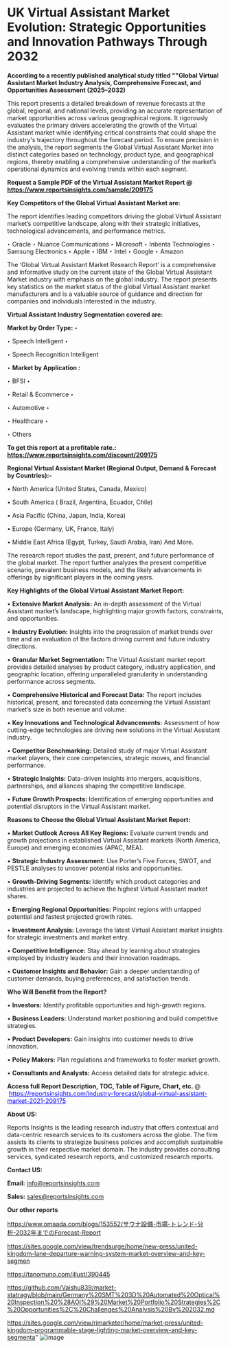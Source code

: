 # UK Virtual Assistant Market Evolution: Strategic Opportunities and Innovation Pathways Through 2032

<strong>According to a recently published analytical study titled ""Global Virtual Assistant Market Industry Analysis, Comprehensive Forecast, and Opportunities Assessment (2025–2032)</strong>

This report presents a detailed breakdown of revenue forecasts at the global, regional, and national levels, providing an accurate representation of market opportunities across various geographical regions. It rigorously evaluates the primary drivers accelerating the growth of the Virtual Assistant market while identifying critical constraints that could shape the industry's trajectory throughout the forecast period. To ensure precision in the analysis, the report segments the Global Virtual Assistant Market into distinct categories based on technology, product type, and geographical regions, thereby enabling a comprehensive understanding of the market’s operational dynamics and evolving trends within each segment.

<strong>Request a Sample PDF of the Virtual Assistant Market Report </strong><strong>@<a href=https://www.reportsinsights.com/sample/209175 style=color:#0000ff;> https://www.reportsinsights.com/sample/209175</a></strong></font>

<strong>Key Competitors of the Global Virtual Assistant Market are:</strong>

The report identifies leading competitors driving the global Virtual Assistant market’s competitive landscape, along with their strategic initiatives, technological advancements, and performance metrics.

‣ Oracle
‣ Nuance Communications
‣ Microsoft
‣ Inbenta Technologies
‣ Samsung Electronics
‣ Apple
‣ IBM
‣ Intel
‣ Google
‣ Amazon

The ‘Global Virtual Assistant Market Research Report’ is a comprehensive and informative study on the current state of the Global Virtual Assistant Market industry with emphasis on the global industry. The report presents key statistics on the market status of the global Virtual Assistant market manufacturers and is a valuable source of guidance and direction for companies and individuals interested in the industry.

<strong>Virtual Assistant Industry Segmentation covered are:</strong>

<strong>Market by Order Type: </strong>
‣ 

‣ Speech Intelligent
‣ 

‣ Speech Recognition Intelligent

‣ 
<strong>Market by Application :</strong>

‣ BFSI
‣ 

‣ Retail & Ecommerce
‣ 

‣ Automotive
‣ 

‣ Healthcare
‣ 

‣ Others

<strong>To get this report at a profitable rate.: <a href=https://www.reportsinsights.com/discount/209175 style=color:#0000ff;>https://www.reportsinsights.com/discount/209175</a></strong></font>

<strong>Regional Virtual Assistant Market (Regional Output, Demand &amp; Forecast by Countries):-</strong>

• North America (United States, Canada, Mexico)

• South America ( Brazil, Argentina, Ecuador, Chile)

• Asia Pacific (China, Japan, India, Korea)

• Europe (Germany, UK, France, Italy)

• Middle East Africa (Egypt, Turkey, Saudi Arabia, Iran) And More.

The research report studies the past, present, and future performance of the global market. The report further analyzes the present competitive scenario, prevalent business models, and the likely advancements in offerings by significant players in the coming years.

<strong>Key Highlights of the Global Virtual Assistant Market Report:</strong>

• <strong>Extensive Market Analysis:</strong> An in-depth assessment of the Virtual Assistant market’s landscape, highlighting major growth factors, constraints, and opportunities.

• <strong>Industry Evolution:</strong> Insights into the progression of market trends over time and an evaluation of the factors driving current and future industry directions.

• <strong>Granular Market Segmentation:</strong> The Virtual Assistant market report provides detailed analyses by product category, industry application, and geographic location, offering unparalleled granularity in understanding performance across segments.

• <strong>Comprehensive Historical and Forecast Data:</strong> The report includes historical, present, and forecasted data concerning the Virtual Assistant market’s size in both revenue and volume.

• <strong>Key Innovations and Technological Advancements:</strong> Assessment of how cutting-edge technologies are driving new solutions in the Virtual Assistant industry.

• <strong>Competitor Benchmarking:</strong> Detailed study of major Virtual Assistant market players, their core competencies, strategic moves, and financial performance.

• <strong>Strategic Insights:</strong> Data-driven insights into mergers, acquisitions, partnerships, and alliances shaping the competitive landscape.

• <strong>Future Growth Prospects:</strong> Identification of emerging opportunities and potential disruptors in the Virtual Assistant market.

<strong>Reasons to Choose the Global Virtual Assistant Market Report:</strong>

• <strong>Market Outlook Across All Key Regions:</strong> Evaluate current trends and growth projections in established Virtual Assistant markets (North America, Europe) and emerging economies (APAC, MEA).

• <strong>Strategic Industry Assessment:</strong> Use Porter’s Five Forces, SWOT, and PESTLE analyses to uncover potential risks and opportunities.

• <strong>Growth-Driving Segments:</strong> Identify which product categories and industries are projected to achieve the highest Virtual Assistant market shares.

• <strong>Emerging Regional Opportunities:</strong> Pinpoint regions with untapped potential and fastest projected growth rates.

• <strong>Investment Analysis:</strong> Leverage the latest Virtual Assistant market insights for strategic investments and market entry.

• <strong>Competitive Intelligence:</strong> Stay ahead by learning about strategies employed by industry leaders and their innovation roadmaps.

• <strong>Customer Insights and Behavior:</strong> Gain a deeper understanding of customer demands, buying preferences, and satisfaction trends.

<strong>Who Will Benefit from the Report?</strong>

• <strong>Investors:</strong> Identify profitable opportunities and high-growth regions.

• <strong>Business Leaders:</strong> Understand market positioning and build competitive strategies.

• <strong>Product Developers:</strong> Gain insights into customer needs to drive innovation.

• <strong>Policy Makers:</strong> Plan regulations and frameworks to foster market growth.

• <strong>Consultants and Analysts:</strong> Access detailed data for strategic advice.
</ul>
<strong>Access full Report Description, TOC, Table of Figure, Chart, etc. </strong>@  <a href=https://reportsinsights.com/industry-forecast/global-virtual-assistant-market-2021-209175 style=color:#0000ff;>https://reportsinsights.com/industry-forecast/global-virtual-assistant-market-2021-209175</a></font>

<strong><strong>About US</strong>:</strong>

Reports Insights is the leading research industry that offers contextual and data-centric research services to its customers across the globe. The firm assists its clients to strategize business policies and accomplish sustainable growth in their respective market domain. The industry provides consulting services, syndicated research reports, and customized research reports.

<strong>Contact US:</strong>

<p class=""""><b>Email:</b> <a href=mailto:info@reportsinsights.com>info@reportsinsights.com</a></p>
<p class=""""><b>Sales:</b> <a href=mailto:sales@reportsinsights.com>sales@reportsinsights.com</a></p>

<strong>Our other reports</strong>

<a href=https://www.omaada.com/blogs/153552/サウナ設備-市場-トレンド-分析-2032年までのForecast-Report>https://www.omaada.com/blogs/153552/サウナ設備-市場-トレンド-分析-2032年までのForecast-Report</a>

<a href=https://sites.google.com/view/trendsurge/home/new-press/united-kingdom-lane-departure-warning-system-market-overview-and-key-segmen>https://sites.google.com/view/trendsurge/home/new-press/united-kingdom-lane-departure-warning-system-market-overview-and-key-segmen</a>

<a href=https://tanomuno.com/illust/390445>https://tanomuno.com/illust/390445</a>

<a href=https://github.com/Vaishu839/market-statragy/blob/main/Germany%20SMT%203D%20Automated%20Optical%20Inspection%20%28AOI%29%20Market%20Portfolio%20Strategies%2C%20Opportunities%2C%20Challenges%20Analysis%20By%202032.md>https://github.com/Vaishu839/market-statragy/blob/main/Germany%20SMT%203D%20Automated%20Optical%20Inspection%20%28AOI%29%20Market%20Portfolio%20Strategies%2C%20Opportunities%2C%20Challenges%20Analysis%20By%202032.md</a>

<a href=https://sites.google.com/view/rimarketer/home/market-press/united-kingdom-programmable-stage-lighting-market-overview-and-key-segmenta>https://sites.google.com/view/rimarketer/home/market-press/united-kingdom-programmable-stage-lighting-market-overview-and-key-segmenta</a>"
![image](https://github.com/user-attachments/assets/b28b694e-0dea-4058-9c15-4176f500bea0)
